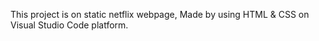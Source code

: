 This project is on static netflix webpage,
Made by using HTML & CSS on Visual Studio Code platform.
